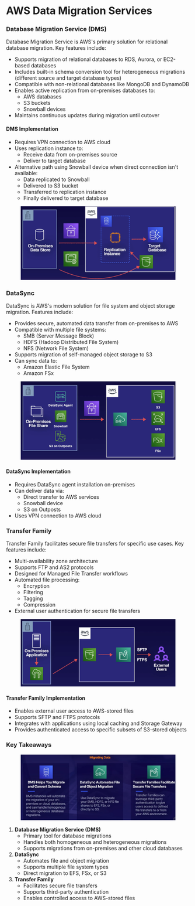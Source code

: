 # AWS Data Migration Services

### Database Migration Service (DMS)

Database Migration Service is AWS's primary solution for relational database migration. Key features include:

* Supports migration of relational databases to RDS, Aurora, or EC2-based databases
* Includes built-in schema conversion tool for heterogeneous migrations (different source and target database types)
* Compatible with non-relational databases like MongoDB and DynamoDB
* Enables active replication from on-premises databases to:
  * AWS databases
  * S3 buckets
  * Snowball devices
* Maintains continuous updates during migration until cutover

#### DMS Implementation

* Requires VPN connection to AWS cloud
* Uses replication instance to:
  * Receive data from on-premises source
  * Deliver to target database
* Alternative path using Snowball device when direct connection isn't available:
  * Data replicated to Snowball
  * Delivered to S3 bucket
  * Transferred to replication instance
  * Finally delivered to target database

<figure><img src="../../../../../.gitbook/assets/image (16) (1).png" alt=""><figcaption></figcaption></figure>

### DataSync

DataSync is AWS's modern solution for file system and object storage migration. Features include:

* Provides secure, automated data transfer from on-premises to AWS
* Compatible with multiple file systems:
  * SMB (Server Message Block)
  * HDFS (Hadoop Distributed File System)
  * NFS (Network File System)
* Supports migration of self-managed object storage to S3
* Can sync data to:
  * Amazon Elastic File System
  * Amazon FSx

<figure><img src="../../../../../.gitbook/assets/image (17) (1).png" alt=""><figcaption></figcaption></figure>

#### DataSync Implementation

* Requires DataSync agent installation on-premises
* Can deliver data via:
  * Direct transfer to AWS services
  * Snowball device
  * S3 on Outposts
* Uses VPN connection to AWS cloud

### Transfer Family

Transfer Family facilitates secure file transfers for specific use cases. Key features include:

* Multi-availability zone architecture
* Supports FTP and AS2 protocols
* Designed for Managed File Transfer workflows
* Automated file processing:
  * Encryption
  * Filtering
  * Tagging
  * Compression
* External user authentication for secure file transfers

<figure><img src="../../../../../.gitbook/assets/image (18) (1).png" alt=""><figcaption></figcaption></figure>

#### Transfer Family Implementation

* Enables external user access to AWS-stored files
* Supports SFTP and FTPS protocols
* Integrates with applications using local caching and Storage Gateway
* Provides authenticated access to specific subsets of S3-stored objects

### Key Takeaways

<figure><img src="../../../../../.gitbook/assets/image (19) (1).png" alt=""><figcaption></figcaption></figure>

1. **Database Migration Service (DMS)**
   * Primary tool for database migrations
   * Handles both homogeneous and heterogeneous migrations
   * Supports migrations from on-premises and other cloud databases
2. **DataSync**
   * Automates file and object migration
   * Supports multiple file system types
   * Direct migration to EFS, FSx, or S3
3. **Transfer Family**
   * Facilitates secure file transfers
   * Supports third-party authentication
   * Enables controlled access to AWS-stored files

